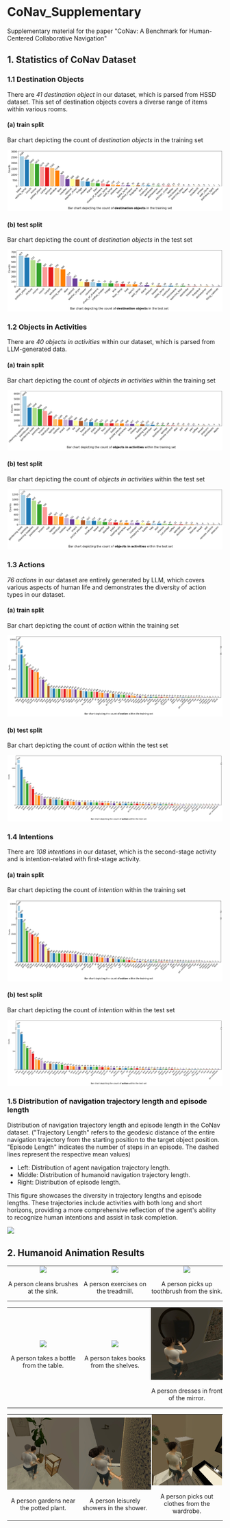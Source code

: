 # CoNav_Supplementary
Supplementary material for the paper "CoNav: A Benchmark for Human-Centered Collaborative Navigation"

## 1. Statistics of CoNav Dataset
### 1.1 Destination Objects

There are *41 destination object* in our dataset, which is parsed from HSSD dataset. This set of destination objects covers a diverse range of items within various rooms.

#### (a) train split

Bar chart depicting the count of *destination objects* in the training set

![](figs/destination_object_bar_chart_train.png)

#### (b) test split

Bar chart depicting the count of *destination objects* in the test set

![](figs/destination_object_bar_chart_test.png)

### 1.2 Objects in Activities

There are *40 objects in activities* within our dataset, which is parsed from LLM-generated data.

#### (a) train split

Bar chart depicting the count of *objects in activities* within the training set

![](figs/grasp_object_bar_chart_train.png)

#### (b) test split

Bar chart depicting the count of *objects in activities* within the test set

![](figs/grasp_object_bar_chart_test.png)

### 1.3 Actions

*76 actions* in our dataset are entirely generated by LLM, which covers various aspects of human life and demonstrates the diversity of action types in our dataset.

#### (a) train split

Bar chart depicting the count of *action* within the training set

![](figs/action_bar_chart_train.png)

#### (b) test split

Bar chart depicting the count of *action* within the test set

![](figs/action_bar_chart_test.png)

### 1.4 Intentions

There are *108 intentions* in our dataset, which is the second-stage activity and is intention-related with first-stage activity.

#### (a) train split

Bar chart depicting the count of *intention* within the training set

![](figs/action_bar_chart_train.png)

#### (b) test split

Bar chart depicting the count of *intention* within the test set

![](figs/action_bar_chart_test.png)

### 1.5 Distribution of navigation trajectory length and episode length

Distribution of navigation trajectory length and episode length in the CoNav dataset. ("Trajectory Length" refers to the geodesic distance of the entire navigation trajectory from the starting position to the target object position. "Episode Length" indicates the number of steps in an episode. The dashed lines represent the respective mean values)
- Left: Distribution of agent navigation trajectory length. 
- Middle: Distribution of humanoid navigation trajectory length. 
- Right: Distribution of episode length. 

This figure showcases the diversity in trajectory lengths and episode lengths. These trajectories include activities with both long and short horizons, providing a more comprehensive reflection of the agent's ability to recognize human intentions and assist in task completion.

![](figs/distribution.png)

## 2. Humanoid Animation Results

<!-- <div style="text-align: center;">
  <div style="display: inline-block; width: 30%; margin: 0 1%;">
    <img src="figs/a_person_cleans_brushes_at_the_sink.png" style="width: 100%;">
    <p>A person cleans brushes at the sink.</p>
  </div>
  <div style="display: inline-block; width: 30%; margin: 0 1%;">
    <img src="figs/a_person_exercises_on_the_treadmill.png" style="width: 100%;">
    <p>A person exercises on the treadmill.</p>
  </div>
  <div style="display: inline-block; width: 30%; margin: 0 1%;">
    <img src="figs/a_person_picks_up_a_toothbrush_from_the_sink.png" style="width: 100%;">
    <p>A person picks up a toothbrush from the sink.</p>
  </div>
</div>

<div style="text-align: center;">
  <div style="display: inline-block; width: 30%; margin: 0 1%;">
    <img src="figs/a_person_takes_a_water_bottle_from_the_table.png" style="width: 100%;">
    <p>A person takes a water bottle from the table.</p>
  </div>
  <div style="display: inline-block; width: 30%; margin: 0 1%;">
    <img src="figs/a_person_takes_books_from_the_shelves.png" style="width: 100%;">
    <p>A person takes books from the shelves.</p>
  </div>
  <div style="display: inline-block; width: 30%; margin: 0 1%;">
    <img src="figs/a_person_dresses_in_front_of_the_mirror.png" style="width: 100%;">
    <p>A person dresses in front of the mirror.</p>
  </div>
</div>

<div style="text-align: center;">
  <div style="display: inline-block; width: 30%; margin: 0 1%;">
    <img src="figs/a_person_gardens_near_the_potted_plant.png" style="width: 100%;">
    <p>A person gardens near the potted plant.</p>
  </div>
  <div style="display: inline-block; width: 30%; margin: 0 1%;">
    <img src="figs/a_person_showers_in_the_shower.png" style="width: 100%;">
    <p>A person showers in the shower.</p>
  </div>
  <div style="display: inline-block; width: 30%; margin: 0 1%;">
    <img src="figs/a person picks out clothes from the wardrobe.png" style="width: 100%;">
    <p>A person picks out clothes from the wardrobe.</p>
  </div>
</div> -->

<table style="width: 100%; text-align: center;">
  <tr>
    <td style="width: 30%; padding: 0 0%;">
      <img src="figs/a_person_cleans_brushes_at_the_sink.png" style="width: 100%;">
      <p>A person cleans brushes at the sink.</p>
    </td>
    <td style="width: 30%; padding: 0 0%;">
      <img src="figs/a_person_exercises_on_the_treadmill.png" style="width: 99%;">
      <p>A person exercises on the treadmill.</p>
    </td>
    <td style="width: 30%; padding: 0 0%;">
      <img src="figs/a_person_picks_up_a_toothbrush_from_the_sink.png" style="width: 98%;">
      <p>A person picks up toothbrush from the sink.</p>
    </td>
  </tr>
</table>

<table style="width: 100%; text-align: center;">
  <tr>
    <td style="width: 30%; padding: 0 0%;">
      <img src="figs/a_person_takes_a_water_bottle_from_the_table.png" style="width: 100%;">
      <p>A person takes a bottle from the table.</p>
    </td>
    <td style="width: 30%; padding: 0 0%;">
      <img src="figs/a_person_takes_books_from_the_shelves.png" style="width: 100%;">
      <p>A person takes books from the shelves.</p>
    </td>
    <td style="width: 30%; padding: 0 0%;">
      <img src="figs/a_person_dresses_in_front_of_the_mirror.png" style="width: 100%;">
      <p>A person dresses in front of the mirror.</p>
    </td>
  </tr>
</table>

<table style="width: 100%; text-align: center;">
  <tr>
    <td style="width: 30%; padding: 0 0%;">
      <img src="figs/a_person_gardens_near_the_potted_plant.png" style="width: 100%;">
      <p>A person gardens near the potted plant.</p>
    </td>
    <td style="width: 30%; padding: 0 0%;">
      <img src="figs/a_person_showers_in_the_shower.png" style="width: 100%;">
      <p>A person leisurely showers in the shower.</p>
    </td>
    <td style="width: 30%; padding: 0 0%;">
      <img src="figs/a person picks out clothes from the wardrobe.png" style="width: 98%;">
      <p>A person picks out clothes from the wardrobe.</p>
    </td>
  </tr>
</table>


